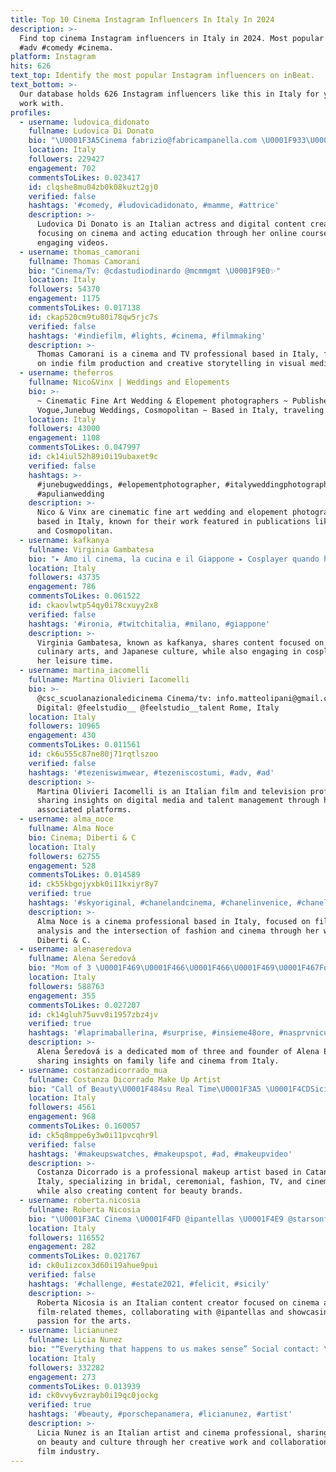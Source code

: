 ```yaml
---
title: Top 10 Cinema Instagram Influencers In Italy In 2024
description: >-
  Find top cinema Instagram influencers in Italy in 2024. Most popular hashtags:
  #adv #comedy #cinema.
platform: Instagram
hits: 626
text_top: Identify the most popular Instagram influencers on inBeat.
text_bottom: >-
  Our database holds 626 Instagram influencers like this in Italy for you to
  work with.
profiles:
  - username: ludovica_didonato
    fullname: Ludovica Di Donato
    bio: "\U0001F3A5Cinema fabrizio@fabricampanella.com \U0001F933\U0001F3FCDigital @wontymedia \U0001F3ADHo creato il Videocorso di Recitazione per te. Acquistalo ora\U0001F447\U0001F3FC"
    location: Italy
    followers: 229427
    engagement: 702
    commentsToLikes: 0.023417
    id: clqshe8mu04zb0k08kuzt2gj0
    verified: false
    hashtags: '#comedy, #ludovicadidonato, #mamme, #attrice'
    description: >-
      Ludovica Di Donato is an Italian actress and digital content creator,
      focusing on cinema and acting education through her online courses and
      engaging videos.
  - username: thomas_camorani
    fullname: Thomas Camorani
    bio: "Cinema/Tv: @cdastudiodinardo @mcmmgmt \U0001F9E0✨"
    location: Italy
    followers: 54370
    engagement: 1175
    commentsToLikes: 0.017138
    id: ckap520cm9tu80i78qw5rjc7s
    verified: false
    hashtags: '#indiefilm, #lights, #cinema, #filmmaking'
    description: >-
      Thomas Camorani is a cinema and TV professional based in Italy, focusing
      on indie film production and creative storytelling in visual media.
  - username: theferros
    fullname: Nico&Vinx | Weddings and Elopements
    bio: >-
      ~ Cinematic Fine Art Wedding & Elopement photographers ~ Published on
      Vogue,Junebug Weddings, Cosmopolitan ~ Based in Italy, traveling worldwide
    location: Italy
    followers: 43000
    engagement: 1108
    commentsToLikes: 0.047997
    id: ck14iul52h89i0i19ubaxet9c
    verified: false
    hashtags: >-
      #junebugweddings, #elopementphotographer, #italyweddingphotographer,
      #apulianwedding
    description: >-
      Nico & Vinx are cinematic fine art wedding and elopement photographers
      based in Italy, known for their work featured in publications like Vogue
      and Cosmopolitan.
  - username: kafkanya
    fullname: Virginia Gambatesa
    bio: "▸ Amo il cinema, la cucina e il Giappone ▸ Cosplayer quando ho tempo\U0001F31A • Codice sconto KAF su @prozisitalia"
    location: Italy
    followers: 43735
    engagement: 786
    commentsToLikes: 0.061522
    id: ckaovlwtp54qy0i78cxuyy2x8
    verified: false
    hashtags: '#ironia, #twitchitalia, #milano, #giappone'
    description: >-
      Virginia Gambatesa, known as kafkanya, shares content focused on cinema,
      culinary arts, and Japanese culture, while also engaging in cosplay during
      her leisure time.
  - username: martina_iacomelli
    fullname: Martina Olivieri Iacomelli
    bio: >-
      @csc_scuolanazionaledicinema Cinema/tv: info.matteolipani@gmail.com
      Digital: @feelstudio__ @feelstudio__talent Rome, Italy
    location: Italy
    followers: 10965
    engagement: 430
    commentsToLikes: 0.011561
    id: ck6u555c87ne80j71rqtlszoo
    verified: false
    hashtags: '#tezeniswimwear, #tezeniscostumi, #adv, #ad'
    description: >-
      Martina Olivieri Iacomelli is an Italian film and television professional
      sharing insights on digital media and talent management through her
      associated platforms.
  - username: alma_noce
    fullname: Alma Noce
    bio: Cinema; Diberti & C
    location: Italy
    followers: 62755
    engagement: 528
    commentsToLikes: 0.014589
    id: ck55kbgojyxbk0i11kxiyr8y7
    verified: true
    hashtags: '#skyoriginal, #chanelandcinema, #chanelinvenice, #chanelmetiersdart'
    description: >-
      Alma Noce is a cinema professional based in Italy, focused on film
      analysis and the intersection of fashion and cinema through her work with
      Diberti & C.
  - username: alenaseredova
    fullname: Alena Šeredová
    bio: "Mom of 3 \U0001F469‍\U0001F466‍\U0001F466\U0001F469‍\U0001F467Founder of @alena_edp #TeamAlena \U0001F48B | Cinema: info@clevi.it \U0001F1E8\U0001F1FF\U0001F1EE\U0001F1F9"
    location: Italy
    followers: 588763
    engagement: 355
    commentsToLikes: 0.027207
    id: ck14gluh75uvv0i1957zbz4jv
    verified: true
    hashtags: '#laprimaballerina, #surprise, #insieme48ore, #nasprvnicucnaklacku'
    description: >-
      Alena Šeredová is a dedicated mom of three and founder of Alena EDP,
      sharing insights on family life and cinema from Italy.
  - username: costanzadicorrado_mua
    fullname: Costanza Dicorrado Make Up Artist
    bio: "Call of Beauty\U0001F484su Real Time\U0001F3A5 \U0001F4CDSicily - Catania \U0001F484Wedding•Cerimonia•Fashion•Tv•Cinema \U0001F4F8 Content Creator x @nevecosmetics & @bellaoggiitaliaofficial"
    location: Italy
    followers: 4561
    engagement: 968
    commentsToLikes: 0.160057
    id: ck5q8mppe6y3w0i11pvcqhr9l
    verified: false
    hashtags: '#makeupswatches, #makeupspot, #ad, #makeupvideo'
    description: >-
      Costanza Dicorrado is a professional makeup artist based in Catania,
      Italy, specializing in bridal, ceremonial, fashion, TV, and cinema makeup,
      while also creating content for beauty brands.
  - username: roberta.nicosia
    fullname: Roberta Nicosia
    bio: "\U0001F3AC Cinema \U0001F4FD @ipantellas \U0001F4E9 @starsonfield Sono io Roby con la Y \U0001F601\U0001F973\U0001F389"
    location: Italy
    followers: 116552
    engagement: 282
    commentsToLikes: 0.021767
    id: ck0u1izcox3d60i19ahue9pui
    verified: false
    hashtags: '#challenge, #estate2021, #felicit, #sicily'
    description: >-
      Roberta Nicosia is an Italian content creator focused on cinema and
      film-related themes, collaborating with @ipantellas and showcasing her
      passion for the arts.
  - username: licianunez
    fullname: Licia Nunez
    bio: "“Everything that happens to us makes sense” Social contact: \U0001F4E9 licianunez1@gmail.com Cinema agency @cdastudiodinardo"
    location: Italy
    followers: 332282
    engagement: 273
    commentsToLikes: 0.013939
    id: ck0vvy6vzrayb0i19qc0jockg
    verified: true
    hashtags: '#beauty, #porschepanamera, #licianunez, #artist'
    description: >-
      Licia Nunez is an Italian artist and cinema professional, sharing insights
      on beauty and culture through her creative work and collaborations in the
      film industry.
---
```


